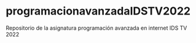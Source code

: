 # programacionavanzadaIDSTV2022
Repositorio de la asignatura programación avanzada en internet IDS TV 2022

